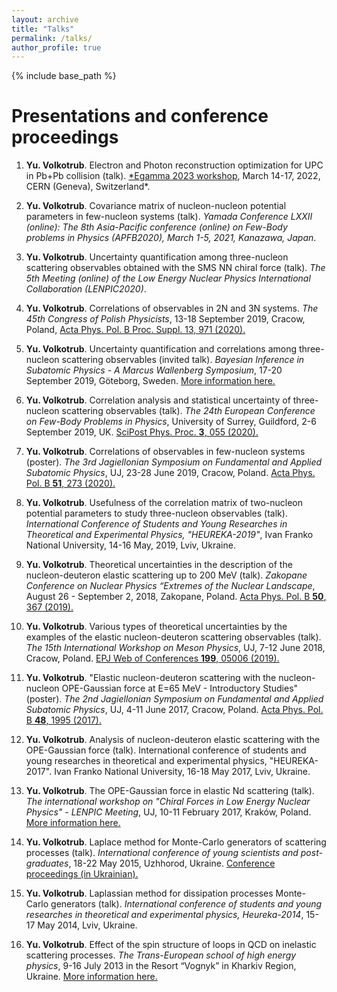 ```yaml
---
layout: archive
title: "Talks"
permalink: /talks/
author_profile: true
---
```


{% include base_path %}

Presentations and conference proceedings
======

1. **Yu. Volkotrub**. Electron and Photon reconstruction optimization for UPC in Pb+Pb collision (talk). [*Egamma 2023 workshop](https://indico.cern.ch/event/1245976/), March 14-17, 2022, CERN (Geneva), Switzerland*. 

1. **Yu. Volkotrub**. Covariance matrix of nucleon-nucleon potential parameters in few-nucleon systems (talk). *Yamada Conference LXXII (online): The 8th Asia-Pacific conference (online) on Few-Body problems in Physics (APFB2020), March 1-5, 2021, Kanazawa, Japan*.

1. **Yu. Volkotrub**. Uncertainty quantification among three-nucleon scattering observables obtained with the SMS NN chiral force (talk). *The 5th Meeting (online) of the Low Energy Nuclear Physics International Collaboration (LENPIC2020)*.

1. **Yu. Volkotrub**. Correlations of observables in 2N and 3N systems. *The 45th Congress of Polish Physicists*, 13-18 September 2019, Cracow, Poland, [Acta Phys. Pol. B Proc. Suppl. 13, 971 (2020).](https://www.actaphys.uj.edu.pl/fulltext?series=Sup&vol=13&page=971)

1. **Yu. Volkotrub**. Uncertainty quantification and correlations among three-nucleon scattering observables (invited talk). *Bayesian Inference in Subatomic Physics - A Marcus Wallenberg Symposium*, 17-20 September 2019, Göteborg, Sweden. [More information here.](https://www.chalmers.se/en/conference/Bayesian%20Inference%20in%20Subatomic%20Physics/Pages/default.aspx)

1. **Yu. Volkotrub**. Correlation analysis and statistical uncertainty of three-nucleon scattering observables (talk). *The 24th European Conference on Few-Body Problems in Physics*, University of Surrey, Guildford, 2-6 September 2019, UK. [SciPost Phys. Proc. **3**, 055 (2020).](https://scipost.org/SciPostPhysProc.3.055/pdf)

1. **Yu. Volkotrub**. Correlations of observables in few-nucleon systems (poster). *The 3rd Jagiellonian Symposium on Fundamental and Applied Subatomic Physics*, UJ, 23-28 June 2019, Cracow, Poland. [Acta Phys. Pol. B **51**, 273 (2020).](https://www.actaphys.uj.edu.pl/fulltext?series=Reg&vol=51&page=273)

1. **Yu. Volkotrub**. Usefulness of the correlation matrix of two-nucleon potential parameters to study three-nucleon observables (talk). *International Conference of Students and Young Researches in Theoretical and Experimental Physics, "HEUREKA-2019"*, Ivan Franko National University, 14-16 May, 2019, Lviv, Ukraine.

1. **Yu. Volkotrub**. Theoretical uncertainties in the description of the nucleon-deuteron elastic scattering up to 200 MeV (talk). *Zakopane Conference on Nuclear Physics “Extremes of the Nuclear Landscape*, August 26 - September 2, 2018, Zakopane, Poland. [Acta Phys. Pol. B **50**, 367 (2019).](https://www.actaphys.uj.edu.pl/fulltext?series=Reg&vol=50&page=367)

1. **Yu. Volkotrub**. Various types of theoretical uncertainties by the examples of the elastic nucleon-deuteron scattering observables (talk). *The 15th International Workshop on Meson Physics*, UJ, 7-12 June 2018, Cracow, Poland. [EPJ Web of Conferences **199**, 05006 (2019).](https://www.epj-conferences.org/articles/epjconf/pdf/2019/04/epjconf_meson2019_05006.pdf)

1. **Yu. Volkotrub**. "Elastic nucleon-deuteron scattering with the nucleon-nucleon OPE-Gaussian force at E=65 MeV - Introductory Studies" (poster). *The 2nd Jagiellonian Symposium on Fundamental and Applied Subatomic Physics*, UJ, 4-11 June 2017, Cracow, Poland. [Acta Phys. Pol. B **48**, 1995 (2017).](https://www.actaphys.uj.edu.pl/fulltext?series=Reg&vol=48&page=1995)

1. **Yu. Volkotrub**. Analysis of nucleon-deuteron elastic scattering with the OPE-Gaussian force (talk). International conference of students and young researches in theoretical and experimental physics, "HEUREKA-2017". Ivan Franko National University, 16-18 May 2017, Lviv, Ukraine.

1. **Yu. Volkotrub**. The OPE-Gaussian force in elastic Nd scattering (talk). *The international workshop on "Chiral Forces in Low Energy Nuclear Physics" - LENPIC Meeting*, UJ, 10-11 February 2017, Kraków, Poland. [More information here.](https://arxiv.org/pdf/1705.01530.pdf)

1. **Yu. Volkotrub**. Laplace method for Monte-Carlo generators of scattering processes (talk). *International conference of young scientists and post-graduates*, 18-22 May 2015, Uzhhorod, Ukraine. [Conference proceedings (in Ukrainian).](https://physics.uz.ua/en/journals/vipusk-38-2015)

1. **Yu. Volkotrub**. Laplassian method for dissipation processes Monte-Carlo generators (talk). *International conference of students and young researches in theoretical and experimental physics, Heureka-2014*, 15-17 May 2014, Lviv, Ukraine.

1. **Yu. Volkotrub**. Effect of the spin structure of loops in QCD on inelastic scattering processes. *The Trans-European school of high energy physics*, 9-16 July 2013 in the Resort “Vognyk” in Kharkiv Region, Ukraine. [More information here.](https://teschool13.lal.in2p3.fr/)

